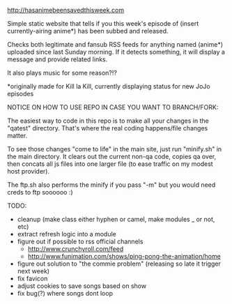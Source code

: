 http://hasanimebeensavedthisweek.com

Simple static website that tells if you this week's episode of (insert currently-airing anime*) has been subbed and released.

Checks both legitimate and fansub RSS feeds for anything named (anime*) uploaded since last Sunday morning. If it detects something, it will display a message and provide related links.

It also plays music for some reason?!?

*originally made for Kill la Kill, currently displaying status for new JoJo episodes

NOTICE ON HOW TO USE REPO IN CASE YOU WANT TO BRANCH/FORK:

The easiest way to code in this repo is to make all your changes in the "qatest" directory. That's where the real coding happens/file changes matter.

To see those changes "come to life" in the main site, just run "minify.sh" in the main directory. It clears out the current non-qa code, copies qa over, then concats all js files into one larger file (to ease traffic on my modest host provider).

The ftp.sh also performs the minify if you pass "-m" but you would need creds to ftp soooooo :)

TODO:

- cleanup (make class either hyphen or camel, make modules _ or not, etc)
- extract refresh logic into a module
- figure out if possible to rss official channels
	- http://www.crunchyroll.com/feed
	- http://www.funimation.com/shows/ping-pong-the-animation/home
- figure out solution to "the commie problem" (releasing so late it trigger next week)
- fix favicon
- adjust cookies to save songs based on show
- fix bug(?) where songs dont loop
